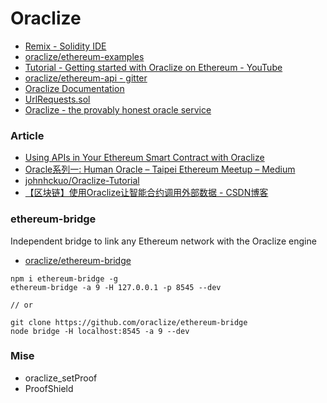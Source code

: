# Oraclize

* [Remix - Solidity IDE](https://remix.oraclize.it/#plugintitle=Oraclize&pluginurl=https://remix-plugin.oraclize.it)
* [oraclize/ethereum-examples](https://github.com/oraclize/ethereum-examples/tree/master/solidity)
* [Tutorial - Getting started with Oraclize on Ethereum - YouTube](https://www.youtube.com/watch?v=v2Skr_m0J2E&feature=youtu.be)
* [oraclize/ethereum-api - gitter](https://gitter.im/oraclize/ethereum-api)
* [Oraclize Documentation](http://docs.oraclize.it/#general-concepts-query)
* [UrlRequests.sol](https://github.com/oraclize/ethereum-examples/blob/master/solidity/computation-datasource/url-requests/UrlRequests.sol#L43-L51)
* [Oraclize - the provably honest oracle service](http://app.oraclize.it/service/monitor)

### Article

* [Using APIs in Your Ethereum Smart Contract with Oraclize](https://medium.com/coinmonks/using-apis-in-your-ethereum-smart-contract-with-oraclize-95656434292e)
* [Oracle系列一: Human Oracle – Taipei Ethereum Meetup – Medium](https://medium.com/taipei-ethereum-meetup/oracle%E7%B3%BB%E5%88%97%E4%B8%80-human-oracle-cb7ed8268030)
* [johnhckuo/Oraclize-Tutorial](https://github.com/johnhckuo/Oraclize-Tutorial)
* [【区块链】使用Oraclize让智能合约调用外部数据 - CSDN博客](https://blog.csdn.net/ns2250225/article/details/80498838)

### ethereum-bridge

Independent bridge to link any Ethereum network with the Oraclize engine

* [oraclize/ethereum-bridge](https://github.com/oraclize/ethereum-bridge)

```
npm i ethereum-bridge -g
ethereum-bridge -a 9 -H 127.0.0.1 -p 8545 --dev

// or

git clone https://github.com/oraclize/ethereum-bridge
node bridge -H localhost:8545 -a 9 --dev
```

### Mise

* oraclize_setProof
* ProofShield